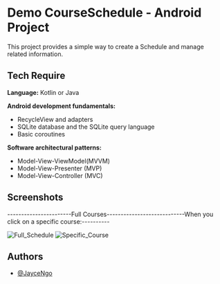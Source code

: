 
# Demo CourseSchedule - Android Project

This project provides a simple way to create a Schedule and manage related information.


## Tech Require

**Language:** Kotlin or Java

**Android development fundamentals:**

- RecycleView and adapters
- SQLite database and the SQLite query language
- Basic coroutines

**Software architectural patterns:** 

- Model-View-ViewModel(MVVM)
- Model-View-Presenter (MVP)
- Model-View-Controller (MVC)

## Screenshots

-----------------------Full Courses----------------------------When you click on a specific course:----------

![Full_Schedule](https://github.com/JayceNgo/CourseSchedule-Android/assets/60013030/f4ad3ed9-fc23-41b0-acc8-a1f05b2ca940)
![Specific_Course](https://github.com/JayceNgo/CourseSchedule-Android/assets/60013030/bebcfeae-0bf8-49f6-a63b-000c42d7e20d)


## Authors

- [@JayceNgo](https://github.com/JayceNgo)

